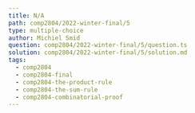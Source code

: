 ```yaml
---
title: N/A
path: comp2804/2022-winter-final/5
type: multiple-choice
author: Michiel Smid
question: comp2804/2022-winter-final/5/question.ts
solution: comp2804/2022-winter-final/5/solution.md
tags:
  - comp2804
  - comp2804-final
  - comp2804-the-product-rule
  - comp2804-the-sum-rule
  - comp2804-combinatorial-proof
---
```

